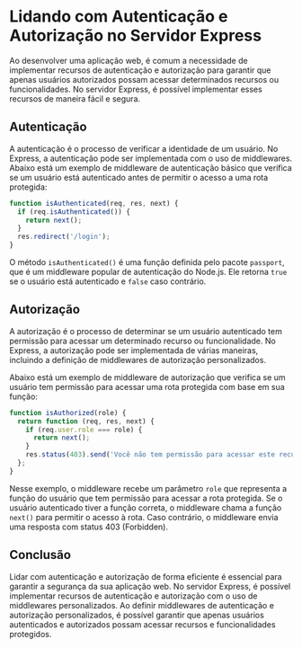 # Lidando com Autenticação e Autorização no Servidor Express

Ao desenvolver uma aplicação web, é comum a necessidade de implementar recursos de autenticação e autorização para garantir que apenas usuários autorizados possam acessar determinados recursos ou funcionalidades. No servidor Express, é possível implementar esses recursos de maneira fácil e segura.

## Autenticação

A autenticação é o processo de verificar a identidade de um usuário. No Express, a autenticação pode ser implementada com o uso de middlewares. Abaixo está um exemplo de middleware de autenticação básico que verifica se um usuário está autenticado antes de permitir o acesso a uma rota protegida:

```javascript
function isAuthenticated(req, res, next) {
  if (req.isAuthenticated()) {
    return next();
  }
  res.redirect('/login');
}
```

O método `isAuthenticated()` é uma função definida pelo pacote `passport`, que é um middleware popular de autenticação do Node.js. Ele retorna `true` se o usuário está autenticado e `false` caso contrário.

## Autorização

A autorização é o processo de determinar se um usuário autenticado tem permissão para acessar um determinado recurso ou funcionalidade. No Express, a autorização pode ser implementada de várias maneiras, incluindo a definição de middlewares de autorização personalizados.

Abaixo está um exemplo de middleware de autorização que verifica se um usuário tem permissão para acessar uma rota protegida com base em sua função:

```javascript
function isAuthorized(role) {
  return function (req, res, next) {
    if (req.user.role === role) {
      return next();
    }
    res.status(403).send('Você não tem permissão para acessar este recurso!');
  };
}
```

Nesse exemplo, o middleware recebe um parâmetro `role` que representa a função do usuário que tem permissão para acessar a rota protegida. Se o usuário autenticado tiver a função correta, o middleware chama a função `next()` para permitir o acesso à rota. Caso contrário, o middleware envia uma resposta com status 403 (Forbidden).

## Conclusão

Lidar com autenticação e autorização de forma eficiente é essencial para garantir a segurança da sua aplicação web. No servidor Express, é possível implementar recursos de autenticação e autorização com o uso de middlewares personalizados. Ao definir middlewares de autenticação e autorização personalizados, é possível garantir que apenas usuários autenticados e autorizados possam acessar recursos e funcionalidades protegidos.
